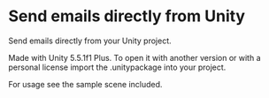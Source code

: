 # Send emails directly from Unity
Send emails directly from your Unity project.

Made with Unity 5.5.1f1 Plus. To open it with another version or with a personal license import the .unitypackage into your project.

For usage see the sample scene included.
